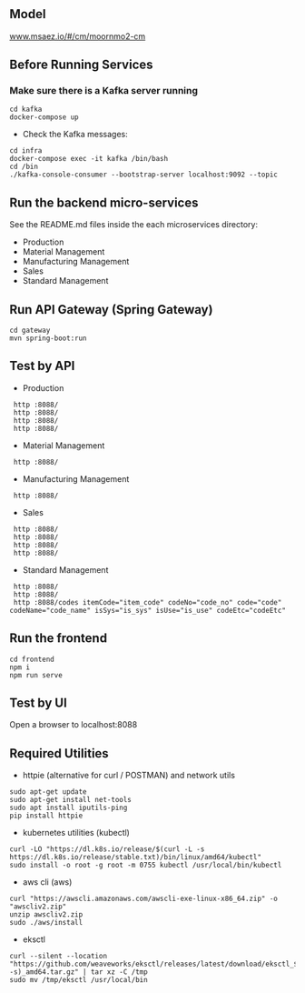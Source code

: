 # 

## Model
www.msaez.io/#/cm/moornmo2-cm

## Before Running Services
### Make sure there is a Kafka server running
```
cd kafka
docker-compose up
```
- Check the Kafka messages:
```
cd infra
docker-compose exec -it kafka /bin/bash
cd /bin
./kafka-console-consumer --bootstrap-server localhost:9092 --topic
```

## Run the backend micro-services
See the README.md files inside the each microservices directory:

- Production
- Material Management
- Manufacturing Management
- Sales
- Standard Management


## Run API Gateway (Spring Gateway)
```
cd gateway
mvn spring-boot:run
```

## Test by API
- Production
```
 http :8088/ 
 http :8088/ 
 http :8088/ 
 http :8088/ 
```
- Material Management
```
 http :8088/ 
```
- Manufacturing Management
```
 http :8088/ 
```
- Sales
```
 http :8088/ 
 http :8088/ 
 http :8088/ 
 http :8088/ 
```
- Standard Management
```
 http :8088/ 
 http :8088/ 
 http :8088/codes itemCode="item_code" codeNo="code_no" code="code" codeName="code_name" isSys="is_sys" isUse="is_use" codeEtc="codeEtc" 
```


## Run the frontend
```
cd frontend
npm i
npm run serve
```

## Test by UI
Open a browser to localhost:8088

## Required Utilities

- httpie (alternative for curl / POSTMAN) and network utils
```
sudo apt-get update
sudo apt-get install net-tools
sudo apt install iputils-ping
pip install httpie
```

- kubernetes utilities (kubectl)
```
curl -LO "https://dl.k8s.io/release/$(curl -L -s https://dl.k8s.io/release/stable.txt)/bin/linux/amd64/kubectl"
sudo install -o root -g root -m 0755 kubectl /usr/local/bin/kubectl
```

- aws cli (aws)
```
curl "https://awscli.amazonaws.com/awscli-exe-linux-x86_64.zip" -o "awscliv2.zip"
unzip awscliv2.zip
sudo ./aws/install
```

- eksctl 
```
curl --silent --location "https://github.com/weaveworks/eksctl/releases/latest/download/eksctl_$(uname -s)_amd64.tar.gz" | tar xz -C /tmp
sudo mv /tmp/eksctl /usr/local/bin
```

